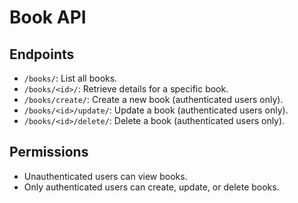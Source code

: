 # Book API

## Endpoints

- `/books/`: List all books.
- `/books/<id>/`: Retrieve details for a specific book.
- `/books/create/`: Create a new book (authenticated users only).
- `/books/<id>/update/`: Update a book (authenticated users only).
- `/books/<id>/delete/`: Delete a book (authenticated users only).

## Permissions

- Unauthenticated users can view books.
- Only authenticated users can create, update, or delete books.
